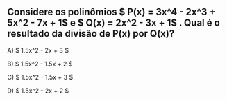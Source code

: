 ## Considere os polinômios $ P(x) = 3x^4 - 2x^3 + 5x^2 - 7x + 1$  e $ Q(x) = 2x^2 - 3x + 1$ . Qual é o resultado da divisão de P(x) por Q(x)?


A) $ 1.5x^2 - 2x + 3 $ 

B) $ 1.5x^2 - 1.5x + 2 $ 

C) $ 1.5x^2 - 1.5x + 3 $ 

D) $ 1.5x^2 - 2x + 2 $ 



